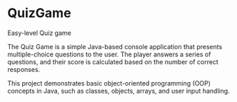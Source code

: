 # QuizGame
Easy-level Quiz game 

The Quiz Game is a simple Java-based console application that presents multiple-choice questions to the user. 
The player answers a series of questions, and their score is calculated based on the number of correct responses.

This project demonstrates basic object-oriented programming (OOP) concepts in Java, such as classes, objects, arrays, and user input handling.